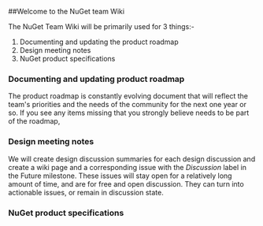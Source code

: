 ##Welcome to the NuGet team Wiki

The NuGet Team Wiki will be primarily used for 3 things:-

1. Documenting and updating the product roadmap
2. Design meeting notes
3. NuGet product specifications

### Documenting and updating product roadmap
The product roadmap is constantly evolving document that will reflect the team's priorities and the needs of the community for the next one year or so. If you see any items missing that you strongly believe needs to be part of the roadmap, <do this>

### Design meeting notes
We will create design discussion summaries for each design discussion and create a wiki page and a corresponding issue with the _Discussion_ label in the Future milestone. These issues will stay open for a relatively long amount of time, and are for free and open discussion. They can turn into actionable issues, or remain in discussion state.

### NuGet product specifications
